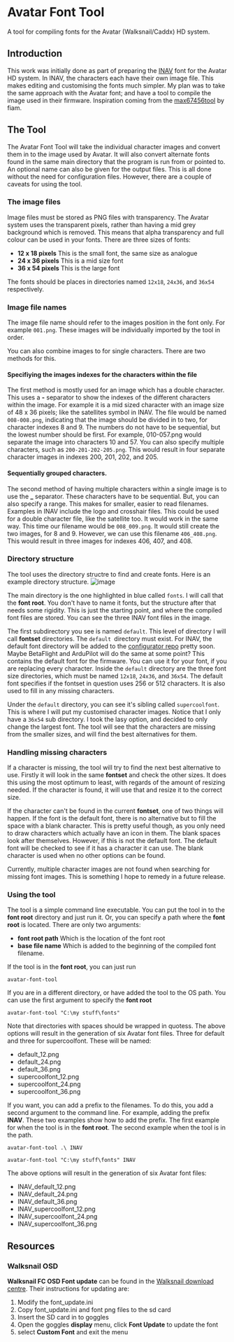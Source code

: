 # Avatar Font Tool
A tool for compiling fonts for the Avatar (Walksnail/Caddx) HD system.

## Introduction
This work was initially done as part of preparing the [INAV](https://github.com/iNavFlight) font for the Avatar HD system. In INAV, the characters each have their own image file. This makes editing and customising the fonts much simpler. My plan was to take the same approach with the Avatar font; and have a tool to compile the image used in their firmware. Inspiration coming from the [max67456tool](https://github.com/fiam/max7456tool) by fiam.

## The Tool
The Avatar Font Tool will take the individual character images and convert them in to the image used by Avatar. It will also convert alternate fonts found in the same main directory that the program is run from or pointed to. An optional name can also be given for the output files. This is all done without the need for configuration files. However, there are a couple of caveats for using the tool.

### The image files
Image files must be stored as PNG files with transparency. The Avatar system uses the transparent pixels, rather than having a mid grey background which is removed. This means that alpha transparency and full colour can be used in your fonts. There are three sizes of fonts:
- **12 x 18 pixels** This is the small font, the same size as analogue
- **24 x 36 pixels** This is a mid size font
- **36 x 54 pixels** This is the large font

The fonts should be places in directories named `12x18`, `24x36`, and `36x54` respectively.

### Image file names
The image file name should refer to the images position in the font only. For example `001.png`. These images will be individually imported by the tool in order.

You can also combine images to for single characters. There are two methods for this.

#### Specifiying the images indexes for the characters within the file
The first method is mostly used for an image which has a double character. This uses a **-** separator to show the indexes of the different characters within the image. For example it is a mid sized character with an image size of 48 x 36 pixels; like the satellites symbol in INAV. The file would be named `008-008.png`, indicating that the image should be divided in to two, for character indexes 8 and 9. The numbers do not have to be sequential, but the lowest number should be first. For example, 010-057.png would separate the image into characters 10 and 57. You can also specify multiple characters, such as `200-201-202-205.png`. This would result in four separate character images in indexes 200, 201, 202, and 205.

#### Sequentially grouped characters.
The second method of having multiple characters within a single image is to use the **_** separator. These characters have to be sequential. But, you can also specify a range. This makes for smaller, easier to read filenames. Examples in INAV include the logo and crosshair files. This could be used for a double character file, like the satellite too. It would work in the same way. This time our filename would be `008_009.png`. It would still create the two images, for 8 and 9. However, we can use this filename `406_408.png`. This would result in three images for indexes 406, 407, and 408.

### Directory structure
The tool uses the directory structre to find and create fonts. Here is an example directory structure.
![image](https://user-images.githubusercontent.com/17590174/189497586-e7ef02ce-e54d-4270-83c3-11d0325ae0ac.png)

The main directory is the one highlighted in blue called `fonts`. I will call that the **font root**. You don't have to name it fonts, but the structure after that needs some rigidity. This is just the starting point, and where the compiled font files are stored. You can see the three INAV font files in the image.

The first subdirectory you see is named `default`. This level of directory I will call **fontset** directories. The `default `directory must exist. For INAV, the default font directory will be added to the [configurator repo](https://github.com/iNavFlight/inav-configurator/tree/master/resources/osd) pretty soon. Maybe BetaFlight and ArduPilot will do the same at some point? This contains the default font for the firmware. You can use it for your font, if you are replacing every character. Inside the `default` directory are the three font size directories, which must be named `12x18`, `24x36`, and `36x54`. The default font specifies if the fontset in question uses 256 or 512 characters. It is also used to fill in any missing characters.

Under the `default` directory, you can see it's sibling called `supercoolfont`. This is where I will put my customised character images. Notice that I only have a `36x54` sub directory. I took the lasy option, and decided to only change the largest font. The tool will see that the characters are missing from the smaller sizes, and will find the best alternatives for them.

### Handling missing characters
If a character is missing, the tool will try to find the next best alternative to use. Firstly it will look in the same **fontset** and check the other sizes. It does this using the most optimum to least, with regards of the amount of resizing needed. If the character is found, it will use that and resize it to the correct size.

If the character can't be found in the current **fontset**, one of two things will happen. If the font is the default font, there is no alternative but to fill the space with a blank character. This is pretty useful though, as you only need to draw characters which actually have an icon in them. The blank spaces look after themselves. However, if this is not the default font. The default font will be checked to see if it has a character it can use. The blank character is used when no other options can be found.

Currently, multiple character images are not found when searching for missing font images. This is something I hope to remedy in a future release.

### Using the tool
The tool is a simple command line executable. You can put the tool in to the **font root** directory and just run it. Or, you can specify a path where the **font root** is located. There are only two arguments:
- **font root path** Which is the location of the font root
- **base file name** Which is added to the beginning of the compiled font filename.

If the tool is in the **font root**, you can just run
```
avatar-font-tool
```
If you are in a different directory, or have added the tool to the OS path. You can use the first argument to specify the **font root**
```
avatar-font-tool "C:\my stuff\fonts"
```
Note that directories with spaces should be wrapped in quotess. The above options will result in the generation of six Avatar font files. Three for default and three for supercoolfont. These will be named:
- default_12.png
- default_24.png
- default_36.png
- supercoolfont_12.png
- supercoolfont_24.png
- supercoolfont_36.png

If you want, you can add a prefix to the filenames. To do this, you add a second argument to the command line. For example, adding the prefix **INAV**. These two examples show how to add the prefix. The first example for when the tool is in the **font root**. The second example when the tool is in the path.
```
avatar-font-tool .\ INAV

avatar-font-tool "C:\my stuff\fonts" INAV
```
The above options will result in the generation of six Avatar font files:
- INAV_default_12.png
- INAV_default_24.png
- INAV_default_36.png
- INAV_supercoolfont_12.png
- INAV_supercoolfont_24.png
- INAV_supercoolfont_36.png

## Resources

### Walksnail OSD
**Walksnail FC OSD Font update** can be found in the [Walksnail download centre](https://walksnail.com/pages/download-center). Their instructions for updating are:
1. Modify the font_update.ini
2. Copy font_update.ini and font png files to the sd card
3. Insert the SD card in to goggles
4. Open the goggles **display** menu, click **Font Update** to update the font
5. select **Custom Font** and exit the menu
